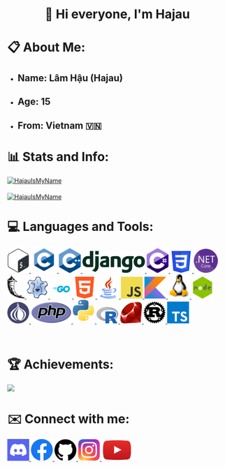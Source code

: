<h1 align="center">👋 Hi everyone, I'm Hajau</h1>
<h1>📋 About Me:</h1>
<ul>
    <li><h2>Name: <strong>Lâm Hậu (Hajau)</strong></h2></li>
    <li><h2>Age: <strong>15</strong></h2></li>
    <li><h2>From: <strong>Vietnam 🇻🇳</strong></h2></li>
</ul>
<h1>📊 Stats and Info:</h1>
<a href="https://github.com/HajauIsMyName" target="_blank">
    <img src="https://github-readme-stats.vercel.app/api/top-langs?username=HajauIsMyName&show_icons=true&locale=en&layout=compact" alt="HajauIsMyName">
<br>
<img src="https://github-readme-stats.vercel.app/api?username=HajauIsMyName&show_icons=true&locale=en" alt="HajauIsMyName" style="margin-top: 20px;"> </a>
<h1>💻 Languages and Tools:</h1>
<p>
    <a href="https://gnu.org/software/bash/" target="_blank">
        <img src="./image/bash.png" height="auto" width="50px" alt="Bash"> 
    </a>
    <a href="https://learn.microsoft.com/vi-vn/cpp/c-language/?view=msvc-150" target="_blank"> 
        <img src="./image/c.png" height="auto" width="60px" alt="C"> 
    </a>
    <a href="https://learn.microsoft.com/vi-vn/cpp/cpp/?view=msvc-160" target="_blank"> 
        <img src="./image/c++.png" height="auto" width="50px" alt="C++"> 
    </a>
    <a href="https://docs.djangoproject.com/en/4.2/" target="_blank">
        <img src="./image/django.png" height="50px" width="auto" alt="Django">
    </a>
    <a href="https://learn.microsoft.com/en-us/dotnet/csharp/" target="_blank">
        <img src="./image/csharp.png" height="auto" width="50px" alt="C#">
    </a>
    <a href="https://developer.mozilla.org/en-US/docs/Web/CSS" target="_blank">
        <img src="./image/css.png" height="auto" width="50px" alt="CSS">
    </a>
    <a href="https://dotnet.microsoft.com/en-us/download" target="_blank"> 
        <img src="./image/dotnet.png" height="auto" width="55px" alt="Dotnet"> 
    </a>
    <a href="https://flask.palletsprojects.com/en/2.2.x/" target="_blank"> 
        <img src="./image/flask.png" height="auto" width="40px" alt="Flask">
    </a>
    <a href="https://freepascal.org/" target="_blank">
        <img src="./image/freepascal.png" height="auto" width="50px" alt="Free Pascal">
    </a>
    <a href="https://go.dev/" target="_blank">
        <img src="./image/go.png" height="auto" width="50px"alt="Go">
    </a>
    <a href="https://developer.mozilla.org/en-US/docs/Web/HTML" target="_blank"> 
        <img src="./image/html.png" height="auto" width="50px"alt="HTML"> 
    </a>
    <a href="https://java.com/download/ie_manual.jsp" target="_blank"> 
        <img src="./image/java.png" height="auto" width="50px"alt="Java"> 
    </a>
    <a href="https://developer.mozilla.org/en-US/docs/Web/JavaScript" target="_blank"> 
        <img src="./image/javascript.png" height="auto" width="50px" alt="Javascript"> 
    </a>
    <a href="https://kotlinlang.org/" target="_blank">
        <img src="./image/kotlin.png" height="auto" width="50px"alt="Kotlin"> 
    </a>
    <a href="https://linux.org" target="_blank">
        <img src="./image/linux.png" height="auto" width="50px" alt="Linux"> 
    </a>
    <a href="https://nodejs.org/" target="_blank">
        <img src="./image/nodejs.png" height="auto" width="50px"alt="Nodejs"> 
    </a>
    <a href="https://perl.org/get.html" target="_blank">
        <img src="./image/perl.png" height="auto" width="50px"alt="Perl">
    </a>
    <a href="https://php.net" target="_blank">
        <img src="./image/php.png" height="50px" width="auto" " alt="PHP"> 
    </a>
    <a href="https://python.org" target="_blank"> 
        <img src="./image/python.png" height="auto" width="50px"alt="Python"> 
    </a>
    <a href="https://r-project.org" target="_blank">
        <img src="./image/r.png" height="auto" width="50px"alt="R">
    </a>
    <a href="https://ruby-lang.org/en/" target="_blank"> 
        <img src="./image/ruby.png" height="auto" width="50px"alt="Ruby">
    </a>
    <a href="https://rust-lang.org" target="_blank"> 
        <img src="./image/rust.png" height="auto" width="50px" alt="Rust">
    </a>
    <a href="https://typescriptlang.org/" target="_blank">
        <img src="./image/typescript.png" height="auto" width="50px" alt="Typescript">
    </a>
</p>
<br>
<h1>🏆 Achievements:</h1>
<img src="https://github-profile-trophy.vercel.app/?username=HajauIsMyName&theme=onedark">
<br>
<h1>✉️ Connect with me:</h1>
<p>
    <a href="https://discord.gg/invite/cpvKMUKQTy" target="_blank">
        <img src="./image/discord.png" height="auto" width="50px" alt="Discord">
    </a> 
    <a href="https://facebook.com/hajauismyname" target="_blank">
        <img src="./image/facebook.png" height="auto" width="50px" alt="Facebook">
    </a>
    <a href="https://github.com/hajauismyname" target="_blank"> 
        <img src="./image/github.png" height="auto" width="50px" alt="Github"> 
    </a>
    <a href="https://instagram.com/haudayne1805/" target="_blank"> 
        <img src="./image/instagram.png" height="auto" width="50px" alt="Instagram"> 
    </a>
    <a href="https://youtube.com/channel/UC-e89VlRA5b96Gdw9kIIMcg" target="_blank">
        <img src="./image/youtube.png" height="auto" width="70px" alt="Youtube"> 
    </a>
</p>